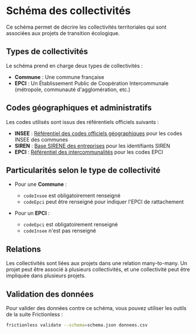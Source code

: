 # Schéma des collectivités

Ce schéma permet de décrire les collectivités territoriales qui sont associées aux projets de transition écologique.

## Types de collectivités

Le schéma prend en charge deux types de collectivités :
- **Commune** : Une commune française
- **EPCI** : Un Établissement Public de Coopération Intercommunale (métropole, communauté d'agglomération, etc.)

## Codes géographiques et administratifs

Les codes utilisés sont issus des référentiels officiels suivants :
- **INSEE** : [Référentiel des codes officiels géographiques](https://www.insee.fr/fr/information/2560452) pour les codes INSEE des communes
- **SIREN** : [Base SIRENE des entreprises](https://www.data.gouv.fr/fr/datasets/base-sirene-des-entreprises-et-de-leurs-etablissements-siren-siret/) pour les identifiants SIREN
- **EPCI** : [Référentiel des intercommunalités](https://www.collectivites-locales.gouv.fr/institutions/intercommunalite-et-metropoles) pour les codes EPCI

## Particularités selon le type de collectivité

- Pour une **Commune** :
  - `codeInsee` est obligatoirement renseigné
  - `codeEpci` peut être renseigné pour indiquer l'EPCI de rattachement

- Pour un **EPCI** :
  - `codeEpci` est obligatoirement renseigné
  - `codeInsee` n'est pas renseigné

## Relations

Les collectivités sont liées aux projets dans une relation many-to-many. Un projet peut être associé à plusieurs collectivités, et une collectivité peut être impliquée dans plusieurs projets.

## Validation des données

Pour valider des données contre ce schéma, vous pouvez utiliser les outils de la suite Frictionless :

```bash
frictionless validate --schema=schema.json donnees.csv
```